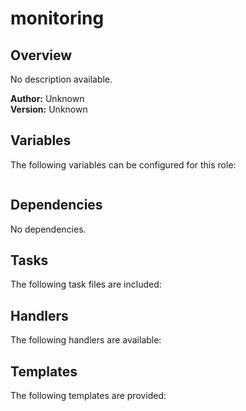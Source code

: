 # monitoring

## Overview

No description available.

**Author:** Unknown  
**Version:** Unknown

## Variables

The following variables can be configured for this role:

```yaml
```

## Dependencies

No dependencies.


## Tasks

The following task files are included:



## Handlers

The following handlers are available:



## Templates

The following templates are provided:

